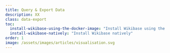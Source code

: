 ```yaml
---
title: Query & Export Data
description: XX
class: data-export
toc:
  install-wikibase-using-the-docker-image: "Install Wikibase using the Docker image"
  install-wikibase-natively: "Install Wikibase natively"
order: 1
image: /assets/images/articles/visualisation.svg
---
```

